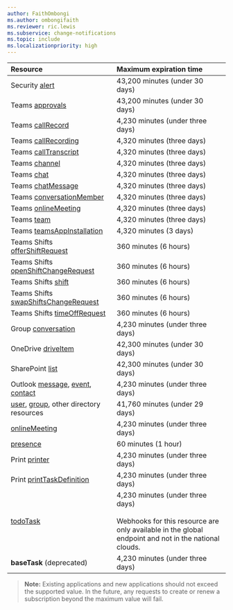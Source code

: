 ```yaml
---
author: FaithOmbongi
ms.author: ombongifaith
ms.reviewer: ric.lewis
ms.subservice: change-notifications
ms.topic: include
ms.localizationpriority: high
---
```


<!-- markdownlint-disable MD041-->

<!-- Maximum length of subscription per resource. This file is referenced in the change notifications overview and subscription resource type files. -->

| Resource                                       | Maximum expiration time           |
|:-----------------------------------------------|:----------------------------------|
| Security [alert][]                             | 43,200 minutes (under 30 days)    |
| Teams [approvals][]                            | 43,200 minutes (under 30 days)    |
| Teams [callRecord][]                           | 4,230 minutes (under three days)  |
| Teams [callRecording][]                        | 4,320 minutes (three days)        |
| Teams [callTranscript][]                       | 4,320 minutes (three days)        |
| Teams [channel][]                              | 4,320 minutes (three days)        |
| Teams [chat][]                                 | 4,320 minutes (three days)        |
| Teams [chatMessage][]                          | 4,320 minutes (three days)        |
| Teams [conversationMember][]                   | 4,320 minutes (three days)        |
| Teams [onlineMeeting][]                        | 4,320 minutes (three days)        |
| Teams [team][]                                 | 4,320 minutes (three days)        |
| Teams [teamsAppInstallation][]                 | 4,320 minutes (3 days)        |
| Teams Shifts [offerShiftRequest][]             | 360 minutes (6 hours)             |
| Teams Shifts [openShiftChangeRequest][]        | 360 minutes (6 hours)             |
| Teams Shifts [shift][]                         | 360 minutes (6 hours)             |
| Teams Shifts [swapShiftsChangeRequest][]       | 360 minutes (6 hours)             |
| Teams Shifts [timeOffRequest][]                | 360 minutes (6 hours)             |
| Group [conversation][]                         | 4,230 minutes (under three days)  |
| OneDrive [driveItem][]                         | 42,300 minutes (under 30 days)    |
| SharePoint [list][]                            | 42,300 minutes (under 30 days)    |
| Outlook [message][], [event][], [contact][]    | 4,230 minutes (under three days)  |
| [user][], [group][], other directory resources | 41,760 minutes (under 29 days)    |
| [onlineMeeting][]                              | 4,230 minutes (under three days)  |
| [presence][]                                   | 60 minutes (1 hour)               |
| Print [printer][]                              | 4,230 minutes (under three days)  |
| Print [printTaskDefinition][]                  | 4,230 minutes (under three days)  |
| [todoTask][]                                   | 4,230 minutes (under three days) <br/><br/>Webhooks for this resource are only available in the global endpoint and not in the national clouds.  |
| **baseTask** (deprecated)                      | 4,230 minutes (under three days)  |

> **Note:** Existing applications and new applications should not exceed the supported value. In the future, any requests to create or renew a subscription beyond the maximum value will fail.

[contact]: /graph/api/resources/contact
[conversation]: /graph/api/resources/conversation
[driveItem]: /graph/api/resources/driveitem
[event]: /graph/api/resources/event
[group]: /graph/api/resources/group
[message]: /graph/api/resources/message
[user]: /graph/api/resources/user
[alert]: /graph/api/resources/alert
[callRecord]: /graph/api/resources/callrecords-callrecord
[presence]: /graph/api/resources/presence
[chatMessage]: /graph/api/resources/chatmessage
[list]: /graph/api/resources/list
[offerShiftRequest]: /graph/api/resources/offershiftrequest
[openShiftChangeRequest]: /graph/api/resources/openshiftchangerequest
[printer]: /graph/api/resources/printer
[printTaskDefinition]: /graph/api/resources/printtaskdefinition
[shift]: /graph/api/resources/shift
[swapShiftsChangeRequest]: /graph/api/resources/swapshiftschangerequest
[todoTask]: /graph/api/resources/todotask
[channel]: /graph/api/resources/channel
[chat]: /graph/api/resources/chat
[conversationMember]: /graph/api/resources/conversationmember
[team]: /graph/api/resources/team
[timeOffRequest]: /graph/api/resources/timeoffrequest
[onlineMeeting]: /graph/api/resources/onlinemeeting
[callTranscript]: /graph/api/resources/calltranscript
[callRecording]: /graph/api/resources/callrecording
[teamsAppInstallation]: /graph/api/resources/teamsappinstallation
[approvals]: /graph/api/resources/approvalItem
